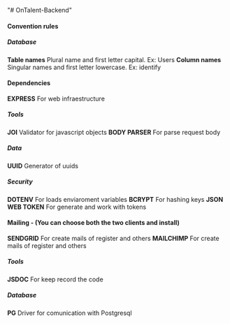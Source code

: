 "# OnTalent-Backend" 
#### Convention rules

##### Database

**Table names** Plural name and first letter capital. Ex: Users
**Column names** Singular names and first letter lowercase. Ex: identify

#### Dependencies


**EXPRESS** For web infraestructure

##### Tools
**JOI** Validator for javascript objects
**BODY PARSER** For parse request body

##### Data
**UUID** Generator of uuids

##### Security
**DOTENV** For loads enviaroment variables
**BCRYPT** For hashing keys
**JSON WEB TOKEN** For generate and work with tokens

#### Mailing - (You can choose both the two clients and install)
**SENDGRID** For create mails of register and others
**MAILCHIMP** For create mails of register and others 


##### Tools
**JSDOC** For keep record the code

##### Database
**PG** Driver for comunication with Postgresql
